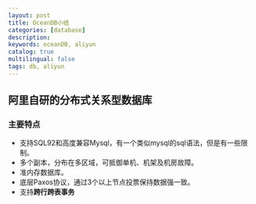 ```yaml
---
layout: post
title: OceanDB小结
categories: [database]
description: 
keywords: oceanDB, aliyun
catalog: true
multilingual: false
tags: db, aliyun
---
```

## 阿里自研的分布式关系型数据库

### 主要特点
- 支持SQL92和高度兼容Mysql，有一个类似mysql的sql语法，但是有一些限制。
- 多个副本，分布在多区域，可抵御单机、机架及机房故障。
- 准内存数据库。
- 底层Paxos协议，通过3个以上节点投票保持数据强一致。
- 支持**跨行跨表事务**



